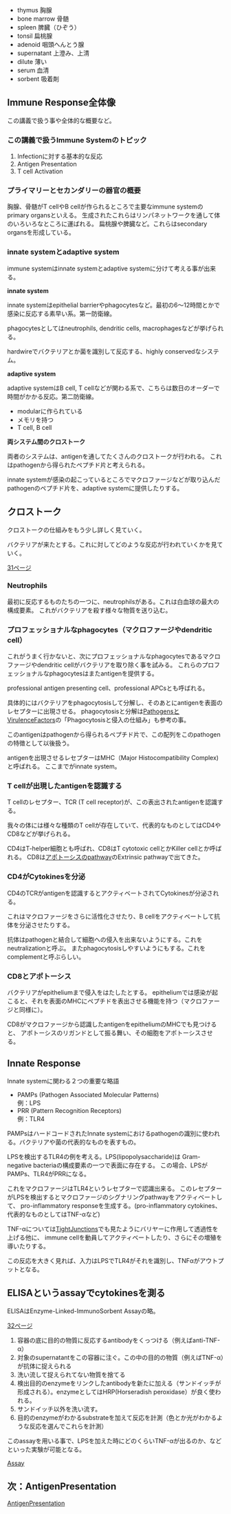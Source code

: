 - thymus 胸腺
- bone marrow 骨髄
- spleen 脾臓（ひぞう）
- tonsil 扁桃腺
- adenoid 咽頭へんとう腺
- supernatant 上澄み、上清
- dilute 薄い
- serum 血清
- sorbent 吸着剤

## Immune Response全体像

この講義で扱う事や全体的な概要など。

### この講義で扱うImmune Systemのトピック

1. Infectionに対する基本的な反応
2. Antigen Presentation
3. T cell Activation

### プライマリーとセカンダリーの器官の概要

胸腺、骨髄がT cellやB cellが作られるところで主要なimmune systemのprimary organsといえる。
生成されたこれらはリンパネットワークを通して体のいろいろなところに運ばれる。
扁桃腺や脾臓など。これらはsecondary organsを形成している。

### innate systemとadaptive system

immune systemはinnate systemとadaptive systemに分けて考える事が出来る。

**innate system**

innate systemはepithelial barrierやphagocytesなど。最初の6〜12時間とかで感染に反応する素早い系。第一防衛線。

phagocytesとしてはneutrophils, dendritic cells, macrophagesなどが挙げられる。

hardwireでバクテリアとか菌を識別して反応する、highly conservedなシステム。

**adaptive system**

adaptive systemはB cell, T cellなどが関わる系で、こちらは数日のオーダーで時間がかかる反応。第二防衛線。

- modularに作られている
- メモリを持つ
- T cell, B cell

**両システム間のクロストーク**

両者のシステムは、antigenを通してたくさんのクロストークが行われる。
これはpathogenから得られたペプチド片と考えられる。

innate systemが感染の起こっているところでマクロファージなどが取り込んだpathogenのペプチド片を、adaptive systemに提供したりする。

## クロストーク

クロストークの仕組みをもう少し詳しく見ていく。

バクテリアが来たとする。これに対してどのような反応が行われていくかを見ていく。

[31ページ](https://karino2.github.io/ImageGallery/CellBiology706x3.html#lg=1&slide=30)

### Neutrophils

最初に反応するものたちの一つに、neutrophilsがある。これは白血球の最大の構成要素。
これがバクテリアを殺す様々な物質を送り込む。

### プロフェッショナルなphagocytes（マクロファージやdendritic cell）

これがうまく行かないと、次にプロフェッショナルなphagocytesであるマクロファージやdendritic cellがバクテリアを取り除く事を試みる。
これらのプロフェッショナルなphagocytesはまたantigenを提供する。

professional antigen presenting cell、professional APCsとも呼ばれる。

具体的にはバクテリアをphagocytosisして分解し、そのあとにantigenを表面のレセプターに出現させる。
phagocytosisと分解は[PathogensとVirulenceFactors](Pathogens%E3%81%A8VirulenceFactors)の「Phagocytosisと侵入の仕組み」も参考の事。

このantigenはpathogenから得られるペプチド片で、この配列をこのpathogenの特徴として以後扱う。

antigenを出現させるレセプターはMHC（Major Histocompatibility Complex)と呼ばれる。
ここまでがinnate system。

### T cellが出現したantigenを認識する

T cellのレセプター、TCR (T cell receptor)が、この表出されたantigenを認識する。

我々の体には様々な種類のT cellが存在していて、代表的なものとしてはCD4やCD8などが挙げられる。

CD4はT-helper細胞とも呼ばれ、CD8はT cytotoxic cellとかKiller cellとか呼ばれる。
CD8は[アポトーシスのpathway](%E3%82%A2%E3%83%9D%E3%83%88%E3%83%BC%E3%82%B7%E3%82%B9%E3%81%AEpathway)のExtrinsic pathwayで出てきた。

### CD4がCytokinesを分泌

CD4のTCRがantigenを認識するとアクティベートされてCytokinesが分泌される。

これはマクロファージをさらに活性化させたり、B cellをアクティベートして抗体を分泌させたりする。

抗体はpathogenと結合して細胞への侵入を出来ないようにする。これをneutralizationと呼ぶ。
またphagocytosisしやすいようにもする。これをcomplementと呼ぶらしい。

### CD8とアポトーシス

バクテリアがepitheliumまで侵入をはたしたとする。
epitheliumでは感染が起こると、それを表面のMHCにペプチドを表出させる機能を持つ（マクロファージと同様に）。

CD8がマクロファージから認識したantigenをepitheliumのMHCでも見つけると、
アポトーシスのリガンドとして振る舞い、その細胞をアポトーシスさせる。

## Innate Response

Innate systemに関わる２つの重要な略語

- PAMPs (Pathogen Associated Molecular Patterns)  
例：LPS
- PRR (Pattern Recognition Receptors)  
例：TLR4

PAMPsはハードコードされたInnate systemにおけるpathogenの識別に使われる。バクテリアや菌の代表的なものを表すもの。

LPSを検出するTLR4の例を考える。LPS(lipopolysaccharide)は Gram-negative bacteriaの構成要素の一つで表面に存在する。
この場合、LPSがPAMPs、TLR4がPRRになる。

これをマクロファージはTLR4というレセプターで認識出来る。
このレセプターがLPSを検出するとマクロファージのシグナリングpathwayをアクティベートして、
pro-inflammatory responseを生成する。(pro-inflammatory cytokines、代表的なものとしてはTNF-αなど)

TNF-αについては[TightJunctions](TightJunctions)でも見たようにバリヤーに作用して透過性を上げる他に、
immune cellを動員してアクティベートしたり、さらにその増殖を導いたりする。

この反応を大きく見れば、入力はLPSでTLR4がそれを識別し、TNFαがアウトプットとなる。

## ELISAというassayでcytokinesを測る

ELISAはEnzyme-Linked-ImmunoSorbent Assayの略。

[32ページ](https://karino2.github.io/ImageGallery/CellBiology706x3.html#lg=1&slide=31)

1. 容器の底に目的の物質に反応するantibodyをくっつける（例えばanti-TNF-α）
2. 対象のsupernatantをこの容器に注ぐ。この中の目的の物質（例えばTNF-α）が抗体に捉えられる
3. 洗い流して捉えられてない物質を捨てる
4. 検出目的のenzymeをリンクしたantibodyを新たに加える（サンドイッチが形成される）。enzymeとしてはHRP(Horseradish peroxidase）が良く使われる。
5. サンドイッチ以外を洗い流す。
6. 目的のenzymeがわかるsubstrateを加えて反応を計測（色とか光がわかるような反応を選んでこれらを計測）

このassayを用いる事で、LPSを加えた時にどのくらいTNF-αが出るのか、などといった実験が可能となる。

[Assay](Assay)

## 次：AntigenPresentation

[AntigenPresentation](AntigenPresentation)